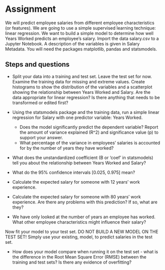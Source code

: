 # Assignment

We will predict employee salaries from different employee characteristics (or features). We are going to use a simple supervised learning technique: linear regression. We want to build a simple model to determine how well Years Worked predicts an employee’s salary. Import the data salary.csv to a Jupyter Notebook. A description of the variables is given in Salary Metadata. You will need the packages matplotlib, pandas and statsmodels.

## Steps and questions

- Split your data into a training and test set. Leave the test set for now. Examine the training data for missing and extreme values. Create histograms to show the distribution of the variables and a scatterplot showing the relationship between Years Worked and Salary. Are the data appropriate for linear regression? Is there anything that needs to be transformed or edited first?

- Using the statsmodels package and the training data, run a simple linear regression for Salary with one predictor variable: Years Worked.

  - Does the model significantly predict the dependent variable? Report the amount   of variance explained (R^2) and significance value (p) to support your answer.
  - What percentage of the variance in employees’ salaries is accounted for by the   number of years they have worked?
- What does the unstandardized coefficient (B or ‘coef’ in statsmodels) tell you   about the relationship between Years Worked and Salary?

- What do the 95% confidence intervals [0.025, 0.975] mean?

- Calculate the expected salary for someone with 12 years’ work experience.

- Calculate the expected salary for someone with 80 years’ work experience. Are there any problems with this prediction? If so, what are they?

- We have only looked at the number of years an employee has worked. What other employee characteristics might influence their salary?

Now fit your model to your test set. DO NOT BUILD A NEW MODEL ON THE TEST SET! Simply use your existing, model, to predict salaries in the test set.

- How does your model compare when running it on the test set - what is the difference in the Root Mean Square Error (RMSE) between the training and test sets? Is there any evidence of overfitting?
